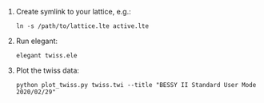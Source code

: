1. Create symlink to your lattice, e.g.:

       ln -s /path/to/lattice.lte active.lte

2. Run elegant:

       elegant twiss.ele

3. Plot the twiss data:

       python plot_twiss.py twiss.twi --title "BESSY II Standard User Mode 2020/02/29"

